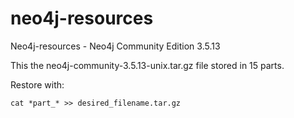 # neo4j-resources
Neo4j-resources - Neo4j Community Edition 3.5.13

This the neo4j-community-3.5.13-unix.tar.gz file stored in 15 parts.

Restore with:  

`cat *part_* >> desired_filename.tar.gz`
